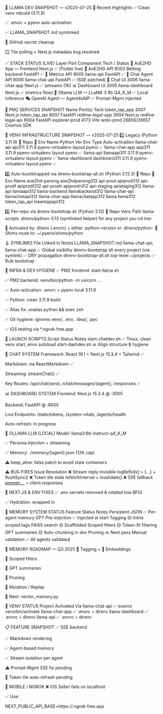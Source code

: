 🧩 LLAMA DEV SNAPSHOT — v2025-07-25
📌 Recent Highlights
✅ Clean venv rebuild (3.11.9)

✅ .envrc + pyenv auto-activation

✅ LLAMA_SNAPSHOT.md symlinked

🧼 GitHub secret cleanup

🪟 Tile polling + Next.js metadata bug resolved

✅ STACK STATUS (LIVE)
Layer	Port	Component	Tech / Status
🎯 AoE2HD App	—	Frontend	Next.js ✅ (Flutter live)
🎯 AoE2HD API	8003	Betting backend	FastAPI ✅
🧠 Metrics API	8005	llama-api	FastAPI ✅
🧩 Chat Agent API	8006	llama-chat-api	FastAPI ✅ (SSE patched)
💬 Chat UI	3006	llama-chat-app	Next.js ✅ (streams OK)
📊 Dashboard UI	3005	llama-dashboard	Next.js ✅ (metrics flow)
🧠 Ollama LLM	—	LLaMA 3 8b Q4_K_M	✅ Local inference
🎭 OpenAI Agent	—	Agent4oMP	✅ Prompt-Mgmt injected

🧰 PM2 SERVICES SNAPSHOT
Name	Port(s)	Tech
token_tap_app	3007	Next.js
token_tap_api	8007	FastAPI
redline-legal-app	3004	Next.js
redline-legal-api	8004	FastAPI
explorer-prod	4173	Vite
wolo-prod	26656/26657	Cosmos SDK

🧩 VENV INFRASTRUCTURE SNAPSHOT — v2025-07-25
1️⃣ Legacy (Python 3.11.9)
📁 Repo	🧪 Env Name	Python Ver	Env Type	Auto-activation
llama-chat-api	api311	3.11.9	pyenv-virtualenv	layout pyenv ✅
llama-chat-app	app311	3.11.9	pyenv-virtualenv	layout pyenv ✅
llama-api	llamaapi311	3.11.9	pyenv-virtualenv	layout pyenv ✅
llama-dashboard	dashboard311	3.11.9	pyenv-virtualenv	layout pyenv ✅

2️⃣ Auto-bootstrapped via direnv-bootstrap-all.sh (Python 3.12.3)
📁 Repo	🧪 Env Name
aoe2hd-parsing	aoe2hdparsing312
api-prod	apiprod312
api-prodf	apiprodf312
api-prodn	apiprodn312
api-staging	apistaging312
llama-api	llamaapi312
llama-backend	llamabackend312
llama-chat-api	llamachatapi312
llama-chat-app	llamachatapp312
llama	llama312
token_tap_api	tokentapapi312

3️⃣ Per-repo via direnv-bootstrap.sh (Python 3.13)
📁 Repo	Venv Path
llama-scripts	.direnv/python-3.13
(symlinked helper)	for any project you cd into

🧠 Activated by: direnv (.envrc) + either .python-version or .direnv/python-<VER>
🧩 Shims route to: ~/.pyenv/shims/python

🪝 SYMLINKS
File	Linked In	Notes
LLAMA_SNAPSHOT.md	llama-chat-api, llama-chat-app	✅ Global visibility
direnv-bootstrap.sh	every project (via symlink)	✅ DRY propagation
direnv-bootstrap-all.sh	top-level ~/projects	✅ Bulk bootstrap

🐚 INFRA & DEV HYGIENE
✅ PM2 frontend: start-llama.sh

✅ PM2 backend: venv/bin/python -m uvicorn …

✅ Auto-activation: .envrc + pyenv local 3.11.9

✅ Python: clean 3.11.9 build

✅ Alias fix: unalias python && exec zsh

✅ Git hygiene: ignores venv/, .env, .idea/, .pyc

✅ iOS testing via *.ngrok-free.app

🧪 LAUNCH SCRIPTS
Script	Status	Notes
start-chatdev.sh	✅	Tmux, clean venv start, envs autoload
start-dashdev.sh	🔜	Align structure & hygiene

🔌 CHAT SYSTEM
Framework: React 19.1 + Next.js 15.3.4 + Tailwind ✅

Markdown: via ReactMarkdown ✅

Streaming: streamChat() ✅

Key Routes: /api/chat/send, /chat/messages/{agent}, /responses ✅

📊 DASHBOARD SYSTEM
Frontend: Next.js 15.3.4 @ :3005

Backend: FastAPI @ :8005

Live Endpoints: /stats/tokens, /system-vitals, /agents/health

Auto-refresh: In progress

🧠 OLLAMA LLM (LOCAL)
Model: llama3:8b-instruct-q4_K_M

✅ Persona injection + streaming

✅ Memory: ./memory/{agent}.json (12K cap)

⚠️ keep_alive: false patch to avoid stale containers

⚠️ BUG FIXES
Issue	Resolution
❌ Stream reply invisible	logRef[idx] = {…} + flushSync()
❌ Token tile stale	refetchInterval + invalidate()
❌ SSE fallback	<prompt:…> + client.responses

🧱 NEXT.JS & ENV FIXES
✅ .env secrets removed & rotated (via BFG)

✅ Hydration: wrapped in <ClientProviders>

🧠 MEMORY SYSTEM STATUS
Feature	Status	Notes
Persistent JSON	✅	Per-agent memory
GPT Pre-injection	✅	Injected at start
Tagging	🟡	Inline scoped tags
FAISS search	🟡	Scaffolded
Scoped filters	🟡	Token-fit filtering
GPT summaries	🟡	Auto-chunking in dev
Pruning	🔜	Next pass
Manual validation	✅	All agents validated

🔬 MEMORY ROADMAP — Q3 2025
🔖 Tagging + 🧠 Embeddings

📁 Scoped filters

💬 GPT summaries

🧹 Pruning

🧬 Mutation / Replay

📂 Next: vector_memory.py

🐚 VENV STATUS
Project	Activated Via
llama-chat-api	✅ source venv/bin/activate
llama-chat-app	✅ .envrc + direnv
llama-dashboard	✅ .envrc + direnv
llama-api	✅ .envrc + direnv

📋 FEATURE SNAPSHOT
✅ SSE backend

✅ Markdown rendering

✅ Agent-based memory

✅ Stream isolation per agent

⚠️ Prompt-Mgmt SSE fix pending

🔄 Token tile auto-refresh pending

📱 MOBILE / NGROK
❌ iOS Safari fails on localhost

✅ Use:

NEXT_PUBLIC_API_BASE=https://<your-subdomain>.ngrok-free.app